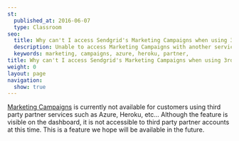 ```yaml
---
st:
  published_at: 2016-06-07
  type: Classroom
seo:
  title: Why can't I access Sendgrid's Marketing Campaigns when using 3rd party services/platforms?
  description: Unable to access Marketing Campaigns with another service like Heroku or Azure...
  keywords: marketing, campaigns, azure, heroku, partner,
title: Why can't I access Sendgrid's Marketing Campaigns when using 3rd party services/platforms?
weight: 0
layout: page
navigation:
  show: true
---
```


[Marketing Campaigns]({{root_url}}/User_Guide/Marketing_Campaigns/index.html) is currently not available for customers using third party partner services such as Azure, Heroku, etc... Although the feature is visible on the dashboard, it is not accessible to third party partner accounts at this time. This is a feature we hope will be available in the future.
